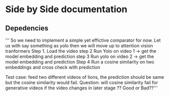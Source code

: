 # Side by Side documentation

## Depedencies

''' So we need to implement a simple yet effictive comparator for now.
Let us with say something as yolo then we will move up to attention vision tranformers
Step 1. Load the video 
step 2 Run Yolo on video 1 -> get the model embedding and prediction 
step 3 Run yolo on video 2 -> get the model embedding and prediction
Step 4 Run a cosine similarity on two embeddings and cross check with prediction

Test case: feed two different videos of lions, the prediction should be same but the cosine similarity would fail.
Question: will cosine similarity fail for generative videos if the video changes in later stage ?? Good or Bad??'''